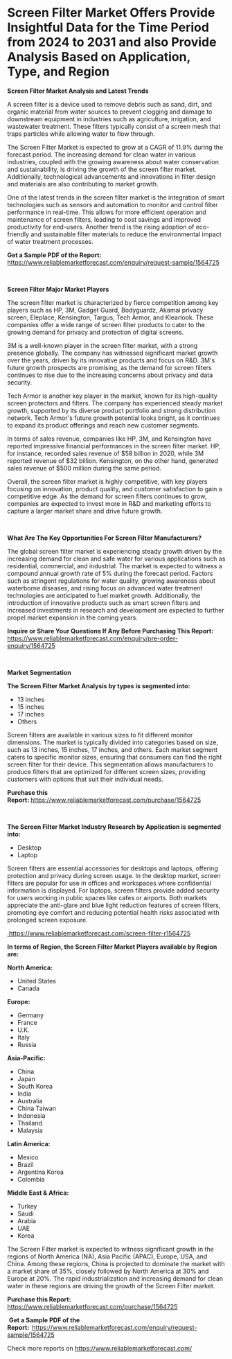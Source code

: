 <p><h1>Screen Filter Market Offers Provide Insightful Data for the Time Period from 2024 to 2031 and also Provide Analysis Based on Application, Type, and Region</h1></p><p><strong>Screen Filter Market Analysis and Latest Trends</strong></p>
<p><p>A screen filter is a device used to remove debris such as sand, dirt, and organic material from water sources to prevent clogging and damage to downstream equipment in industries such as agriculture, irrigation, and wastewater treatment. These filters typically consist of a screen mesh that traps particles while allowing water to flow through.</p><p>The Screen Filter Market is expected to grow at a CAGR of 11.9% during the forecast period. The increasing demand for clean water in various industries, coupled with the growing awareness about water conservation and sustainability, is driving the growth of the screen filter market. Additionally, technological advancements and innovations in filter design and materials are also contributing to market growth.</p><p>One of the latest trends in the screen filter market is the integration of smart technologies such as sensors and automation to monitor and control filter performance in real-time. This allows for more efficient operation and maintenance of screen filters, leading to cost savings and improved productivity for end-users. Another trend is the rising adoption of eco-friendly and sustainable filter materials to reduce the environmental impact of water treatment processes.</p></p>
<p><strong>Get a Sample PDF of the Report:&nbsp;</strong> <a href="https://www.reliablemarketforecast.com/enquiry/request-sample/1564725">https://www.reliablemarketforecast.com/enquiry/request-sample/1564725</a></p>
<p>&nbsp;</p>
<p><strong>Screen Filter Major Market Players</strong></p>
<p><p>The screen filter market is characterized by fierce competition among key players such as HP, 3M, Gadget Guard, Bodyguardz, Akamai privacy screen, Eleplace, Kensington, Targus, Tech Armor, and Klearlook. These companies offer a wide range of screen filter products to cater to the growing demand for privacy and protection of digital screens.</p><p>3M is a well-known player in the screen filter market, with a strong presence globally. The company has witnessed significant market growth over the years, driven by its innovative products and focus on R&D. 3M's future growth prospects are promising, as the demand for screen filters continues to rise due to the increasing concerns about privacy and data security.</p><p>Tech Armor is another key player in the market, known for its high-quality screen protectors and filters. The company has experienced steady market growth, supported by its diverse product portfolio and strong distribution network. Tech Armor's future growth potential looks bright, as it continues to expand its product offerings and reach new customer segments.</p><p>In terms of sales revenue, companies like HP, 3M, and Kensington have reported impressive financial performances in the screen filter market. HP, for instance, recorded sales revenue of $58 billion in 2020, while 3M reported revenue of $32 billion. Kensington, on the other hand, generated sales revenue of $500 million during the same period.</p><p>Overall, the screen filter market is highly competitive, with key players focusing on innovation, product quality, and customer satisfaction to gain a competitive edge. As the demand for screen filters continues to grow, companies are expected to invest more in R&D and marketing efforts to capture a larger market share and drive future growth.</p></p>
<p>&nbsp;</p>
<p><strong>What Are The Key Opportunities For Screen Filter Manufacturers?</strong></p>
<p><p>The global screen filter market is experiencing steady growth driven by the increasing demand for clean and safe water for various applications such as residential, commercial, and industrial. The market is expected to witness a compound annual growth rate of 5% during the forecast period. Factors such as stringent regulations for water quality, growing awareness about waterborne diseases, and rising focus on advanced water treatment technologies are anticipated to fuel market growth. Additionally, the introduction of innovative products such as smart screen filters and increased investments in research and development are expected to further propel market expansion in the coming years.</p></p>
<p><strong>Inquire or Share Your Questions If Any Before Purchasing This Report:</strong> <a href="https://www.reliablemarketforecast.com/enquiry/pre-order-enquiry/1564725">https://www.reliablemarketforecast.com/enquiry/pre-order-enquiry/1564725</a></p>
<p>&nbsp;</p>
<p><strong>Market Segmentation</strong></p>
<p><strong>The Screen Filter Market Analysis by types is segmented into:</strong></p>
<p><ul><li>13 inches</li><li>15 inches</li><li>17 inches</li><li>Others</li></ul></p>
<p><p>Screen filters are available in various sizes to fit different monitor dimensions. The market is typically divided into categories based on size, such as 13 inches, 15 inches, 17 inches, and others. Each market segment caters to specific monitor sizes, ensuring that consumers can find the right screen filter for their device. This segmentation allows manufacturers to produce filters that are optimized for different screen sizes, providing customers with options that suit their individual needs.</p></p>
<p><strong>Purchase this Report:&nbsp;</strong><a href="https://www.reliablemarketforecast.com/purchase/1564725">https://www.reliablemarketforecast.com/purchase/1564725</a></p>
<p>&nbsp;</p>
<p><strong>The Screen Filter Market Industry Research by Application is segmented into:</strong></p>
<p><ul><li>Desktop</li><li>Laptop</li></ul></p>
<p><p>Screen filters are essential accessories for desktops and laptops, offering protection and privacy during screen usage. In the desktop market, screen filters are popular for use in offices and workspaces where confidential information is displayed. For laptops, screen filters provide added security for users working in public spaces like cafes or airports. Both markets appreciate the anti-glare and blue light reduction features of screen filters, promoting eye comfort and reducing potential health risks associated with prolonged screen exposure.</p></p>
<p><a href="https://www.reliablemarketforecast.com/screen-filter-r1564725">&nbsp;https://www.reliablemarketforecast.com/screen-filter-r1564725</a></p>
<p><strong>In terms of Region, the Screen Filter Market Players available by Region are:</strong></p>
<p>
    <p> <strong> North America: </strong>
        <ul>
            <li>United States</li>
            <li>Canada</li>
        </ul>
        </p> 
    <p> <strong> Europe: </strong>
        <ul>
            <li>Germany</li>
            <li>France</li>
            <li>U.K.</li>
            <li>Italy</li>
            <li>Russia</li>
        </ul>
        </p> 
    <p> <strong> Asia-Pacific: </strong>
        <ul>
            <li>China</li>
            <li>Japan</li>
            <li>South Korea</li>
            <li>India</li>
            <li>Australia</li>
            <li>China Taiwan</li>
            <li>Indonesia</li>
            <li>Thailand</li>
            <li>Malaysia</li>
        </ul>
        </p> 
    <p> <strong> Latin America: </strong>
        <ul>
            <li>Mexico</li>
            <li>Brazil</li>
            <li>Argentina Korea</li>
            <li>Colombia</li>
        </ul>
        </p> 
    <p> <strong> Middle East & Africa: </strong>
        <ul>
            <li>Turkey</li>
            <li>Saudi</li>
            <li>Arabia</li>
            <li>UAE</li>
            <li>Korea</li>
        </ul>
    </p>
    </p>
<p><p>The Screen Filter market is expected to witness significant growth in the regions of North America (NA), Asia Pacific (APAC), Europe, USA, and China. Among these regions, China is projected to dominate the market with a market share of 35%, closely followed by North America at 30% and Europe at 20%. The rapid industrialization and increasing demand for clean water in these regions are driving the growth of the Screen Filter market.</p></p>
<p><strong>Purchase this Report: </strong><a href="https://www.reliablemarketforecast.com/purchase/1564725">https://www.reliablemarketforecast.com/purchase/1564725</a></p>
<p>&nbsp;<strong>Get a Sample PDF of the Report:&nbsp;&nbsp;</strong><a href="https://www.reliablemarketforecast.com/enquiry/request-sample/1564725">https://www.reliablemarketforecast.com/enquiry/request-sample/1564725</a></p>
<p><strong></strong></p>
<p>Check more reports on <a href="https://www.reliablemarketforecast.com/">https://www.reliablemarketforecast.com/</a></p>